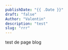 ```yaml
---
publishDate: "{{ .Date }}"
draft: "false"
Author: "Valentin"
description: "test"
slug: "rrr"
---
```





test de page blog